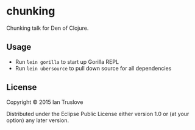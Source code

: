 # chunking

Chunking talk for Den of Clojure.

## Usage

* Run `lein gorilla` to start up Gorilla REPL
* Run `lein ubersource` to pull down source for all dependencies

## License

Copyright © 2015 Ian Truslove

Distributed under the Eclipse Public License either version 1.0 or (at
your option) any later version.
